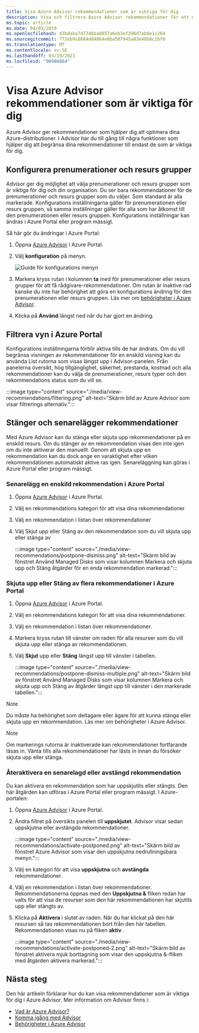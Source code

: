 ```yaml
---
title: Visa Azure Advisor rekommendationer som är viktiga för dig
description: Visa och filtrera Azure Advisor rekommendationer för att minska bruset.
ms.topic: article
ms.date: 04/03/2019
ms.openlocfilehash: 43bdaba7d774bba8857a6eb3ef296d7ab8e1c264
ms.sourcegitcommit: 772eb9c6684dd4864e0ba507945a83e48b8c16f0
ms.translationtype: MT
ms.contentlocale: sv-SE
ms.lasthandoff: 03/19/2021
ms.locfileid: "90986864"
---
```

# <a name="view-azure-advisor-recommendations-that-matter-to-you"></a>Visa Azure Advisor rekommendationer som är viktiga för dig

Azure Advisor ger rekommendationer som hjälper dig att optimera dina Azure-distributioner. I Advisor har du till gång till några funktioner som hjälper dig att begränsa dina rekommendationer till endast de som är viktiga för dig.

## <a name="configure-subscriptions-and-resource-groups"></a>Konfigurera prenumerationer och resurs grupper

Advisor ger dig möjlighet att välja prenumerationer och resurs grupper som är viktiga för dig och din organisation. Du ser bara rekommendationer för de prenumerationer och resurs grupper som du väljer. Som standard är alla markerade. Konfigurations inställningarna gäller för prenumerationen eller resurs gruppen, så samma inställningar gäller för alla som har åtkomst till den prenumerationen eller resurs gruppen. Konfigurations inställningar kan ändras i Azure Portal eller program mässigt.

Så här gör du ändringar i Azure Portal:

1. Öppna [Azure Advisor](https://aka.ms/azureadvisordashboard) i Azure Portal.

1. Välj **konfiguration** på menyn.

   ![Guide för konfigurations menyn](./media/view-recommendations/configuration.png)

1. Markera kryss rutan i kolumnen **ta** med för prenumerationer eller resurs grupper för att få rådgivare-rekommendationer. Om rutan är inaktive rad kanske du inte har behörighet att göra en konfigurations ändring för den prenumerationen eller resurs gruppen. Läs mer om [behörigheter i Azure Advisor](permissions.md).

1. Klicka på **Använd** längst ned när du har gjort en ändring.

## <a name="filtering-your-view-in-the-azure-portal"></a>Filtrera vyn i Azure Portal

Konfigurations inställningarna förblir aktiva tills de har ändrats. Om du vill begränsa visningen av rekommendationer för en enskild visning kan du använda List rutorna som visas längst upp i Advisor-panelen. Från panelerna översikt, hög tillgänglighet, säkerhet, prestanda, kostnad och alla rekommendationer kan du välja de prenumerationer, resurs typer och den rekommendations status som du vill se.

   :::image type="content" source="./media/view-recommendations/filtering.png" alt-text="Skärm bild av Azure Advisor som visar filtrerings alternativ.":::

## <a name="dismissing-and-postponing-recommendations"></a>Stänger och senarelägger rekommendationer

Med Azure Advisor kan du stänga eller skjuta upp rekommendationer på en enskild resurs. Om du stänger av en rekommendation visas den inte igen om du inte aktiverar den manuellt. Genom att skjuta upp en rekommendation kan du dock ange en varaktighet efter vilken rekommendationen automatiskt aktive ras igen. Senareläggning kan göras i Azure Portal eller program mässigt.

### <a name="postpone-a-single-recommendation-in-the-azure-portal"></a>Senarelägg en enskild rekommendation i Azure Portal 

1. Öppna [Azure Advisor](https://aka.ms/azureadvisordashboard) i Azure Portal.
1. Välj en rekommendations kategori för att visa dina rekommendationer
1. Välj en rekommendation i listan över rekommendationer
1. Välj Skjut upp eller Stäng av den rekommendation som du vill skjuta upp eller stänga av

     :::image type="content" source="./media/view-recommendations/postpone-dismiss.png" alt-text="Skärm bild av fönstret Använd Managed Disks som visar kolumnen Markera och skjuta upp och Stäng åtgärder för en enda rekommendation markerad.":::

### <a name="postpone-or-dismiss-a-multiple-recommendations-in-the-azure-portal"></a>Skjuta upp eller Stäng av flera rekommendationer i Azure Portal

1. Öppna [Azure Advisor](https://aka.ms/azureadvisordashboard) i Azure Portal.
1. Välj en rekommendations kategori för att visa dina rekommendationer.
1. Välj en rekommendation i listan över rekommendationer.
1. Markera kryss rutan till vänster om raden för alla resurser som du vill skjuta upp eller stänga av rekommendationen.
1. Välj **Skjut** upp eller **Stäng** längst upp till vänster i tabellen.

     :::image type="content" source="./media/view-recommendations/postpone-dismiss-multiple.png" alt-text="Skärm bild av fönstret Använd Managed Disks som visar kolumnen Markera och skjuta upp och Stäng av åtgärder längst upp till vänster i den markerade tabellen.":::

> [!NOTE]
> Du måste ha behörighet som deltagare eller ägare för att kunna stänga eller skjuta upp en rekommendation. Läs mer om behörigheter i Azure Advisor.

> [!NOTE]
> Om markerings rutorna är inaktiverade kan rekommendationer fortfarande läsas in. Vänta tills alla rekommendationer har lästs in innan du försöker skjuta upp eller stänga.

### <a name="reactivate-a-postponed-or-dismissed-recommendation"></a>Återaktivera en senarelagd eller avstängd rekommendation

Du kan aktivera en rekommendation som har uppskjutits eller stängts. Den här åtgärden kan utföras i Azure Portal eller program mässigt. I Azure-portalen:

1. Öppna [Azure Advisor](https://aka.ms/azureadvisordashboard) i Azure Portal.

1. Ändra filtret på översikts panelen till **uppskjutet**. Advisor visar sedan uppskjutna eller avstängda rekommendationer.

    :::image type="content" source="./media/view-recommendations/activate-postponed.png" alt-text="Skärm bild av fönstret Azure Advisor som visar den uppskjutna nedrullningsbara menyn.":::

1. Välj en kategori för att visa **uppskjutna** och **avstängda** rekommendationer.

1. Välj en rekommendation i listan över rekommendationer. Rekommendationerna öppnas med den **Uppskjutna &** fliken redan har valts för att visa de resurser som den här rekommendationen har skjutits upp eller stängts av.

1. Klicka på **Aktivera** i slutet av raden. När du har klickat på den här resursen så tas rekommendationen bort från den här tabellen. Rekommendationen visas nu på fliken **aktiv** .
 
     :::image type="content" source="./media/view-recommendations/activate-postponed-2.png" alt-text="Skärm bild av fönstret aktivera mjuk borttagning som visar den uppskjutna &-fliken med åtgärden aktivera markerad.":::

## <a name="next-steps"></a>Nästa steg

Den här artikeln förklarar hur du kan visa rekommendationer som är viktiga för dig i Azure Advisor. Mer information om Advisor finns i: 

- [Vad är Azure Advisor?](advisor-overview.md)
- [Komma igång med Advisor](advisor-get-started.md)
- [Behörigheter i Azure Advisor](permissions.md)



